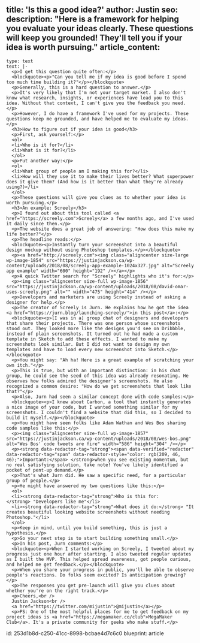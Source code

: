 title: 'Is this a good idea?'
author: Justin
seo:
  description: "Here is a framework for helping you evaluate your ideas clearly. These questions will keep you grounded! They'll tell you if your idea is worth pursuing."
article_content:
  -
    type: text
    text: |-
      <p>I get this question quite often:</p>
      <blockquote><p>"Can you tell me if my idea is good before I spend too much time building it?"</p></blockquote>
      <p>Generally, this is a hard question to answer.</p>
      <p>It's very likely that I'm not your target market. I also don't know what research, insights, or experiences have lead you to this idea. Without that context, I can't give you the feedback you need.</p>
      <p>However, I do have a framework I've used for my projects. These questions keep me grounded, and have helped me to evaluate my ideas.</p>
      <h3>How to figure out if your idea is good</h3>
      <p>First, ask yourself:</p>
      <ol>
      <li>Who is it for?</li>
      <li>What is it for?</li>
      </ol>
      <p>Put another way:</p>
      <ol>
      <li>What group of people am I making this for?</li>
      <li>How will they use it to make their lives better? What superpower does it give them? (And how is it better than what they're already using?)</li>
      </ol>
      <p>These questions will give you clues as to whether your idea is worth pursuing.</p>
      <h3>An example: Screely</h3>
      <p>I found out about this tool called <a href="https://screely.com">Screely</a> a few months ago, and I've used it daily since then.</p>
      <p>The website does a great job of answering: "How does this make my life better?"</p>
      <p>The headline reads:</p>
      <blockquote><p>Instantly turn your screenshot into a beautiful design mockup without using Photoshop templates.</p></blockquote>
      <p><a href="http://screely.com"><img class="aligncenter size-large wp-image-1854" src="https://justinjackson.ca/wp-content/uploads/2018/08/screely-app-example-1024x327.jpg" alt="Screely app example" width="600" height="192" /></a></p>
      <p>A quick Twitter search for "Screely" highlights who it's for:</p>
      <p><img class="aligncenter size-full wp-image-1856" src="https://justinjackson.ca/wp-content/uploads/2018/08/david-omar-uses-screely.png" alt="" width="475" height="414" /></p>
      <p>Developers and marketers are using Screely instead of asking a designer for help.</p>
      <p>The creator of Screely is Jurn. He explains how he got the idea <a href="https://jurn.blog/launching-screely/">in this post</a>:</p>
      <blockquote><p>[I was in a] group chat of designers and developers that share their projects. There was one person whose screenshots stood out. They looked more like the designs you'd see on Dribbble, instead of plain screenshots. It turned out he had made a custom template in Sketch to add these effects. I wanted to make my screenshots look similar. But I did not want to design my own templates and have to load every new screenshot into Sketch.</p></blockquote>
      <p>You might say: "Ah ha! Here is a great example of scratching your own itch."</p>
      <p>This is true, but with an important distinction: in his chat group, he could see the seed of this idea was already resonating. He observes how folks admired the designer's screenshots. He also recognized a common desire: "How do we get screenshots that look like that?"</p>
      <p>Also, Jurn had seen a similar concept done with code samples:</p>
      <blockquote><p>I knew about Carbon, a tool that instantly generates a nice image of your code, but I wanted something similar for my screenshots. I couldn't find a website that did this, so I decided to build it myself.</p></blockquote>
      <p>You might have seen folks like Adam Wathan and Wes Bos sharing code samples like this:</p>
      <p><img class="aligncenter size-full wp-image-1857" src="https://justinjackson.ca/wp-content/uploads/2018/08/wes-bos.png" alt="Wes Bos' code tweets are fire" width="586" height="304" /></p>
      <p><strong data-redactor-tag="strong"><span data-verified="redactor" data-redactor-tag="span" data-redactor-style="color: rgb(209, 46, 46);">Important:</span> </strong>when you see existing momentum, but no real satisfying solution, take note! You've likely identified a pocket of pent-up demand.</p>
      <p>That's what Jurn did. He saw a specific need, for a particular group of people.</p>
      <p>He might have answered my two questions like this:</p>
      <ol>
      <li><strong data-redactor-tag="strong">Who is this for:</strong> "Developers like me"</li>
      <li><strong data-redactor-tag="strong">What does it do:</strong> "It creates beautiful looking website screenshots without needing Photoshop."</li>
      </ol>
      <p>Keep in mind, until you build something, this is just a hypothesis.</p>
      <p>So your next step is to start building something small.</p>
      <p>In his post, Jurn comments:</p>
      <blockquote><p>When I started working on Screely, I tweeted about my progress just one hour after starting. I also tweeted regular updates as I built the MVP. This helped spread awareness, got people curious, and helped me get feedback.</p></blockquote>
      <p>When you share your progress in public, you'll be able to observe people's reactions. Do folks seem excited? Is anticipation growing?</p>
      <p>The responses you get pre-launch will give you clues about whether you're on the right track.</p>
      <p>Cheers,<br />
      Justin Jackson<br />
      <a href="https://twitter.com/mijustin">@mijustin</a></p>
      <p>PS: One of the most helpful places for me to get feedback on my project ideas is <a href="https://megamaker.co/club">MegaMaker Club</a>. It's a private community for geeks who make stuff.</p>
id: 253d1b8d-c250-41cc-8998-bcbae4d7c6c0
blueprint: article
